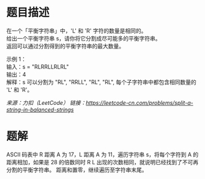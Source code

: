 # 题目描述
在一个「平衡字符串」中，'L' 和 'R' 字符的数量是相同的。  
给出一个平衡字符串 s，请你将它分割成尽可能多的平衡字符串。  
返回可以通过分割得到的平衡字符串的最大数量。  

示例 1：  
输入：s = "RLRRLLRLRL"  
输出：4  
解释：s 可以分割为 "RL", "RRLL", "RL", "RL", 每个子字符串中都包含相同数量的 'L' 和 'R'。  

*来源：力扣（LeetCode）*
*链接：https://leetcode-cn.com/problems/split-a-string-in-balanced-strings*  


# 题解
ASCII 码表中 R 距离 A 为 17，L 距离 A 为 11，遍历字符串 s，将每个字符到 A 的距离相加，如果是 28 的倍数同时 R L 出现的次数相同，就说明已经找到了不可再分割的平衡字符串。
距离和置零，继续遍历至字符串末尾。
